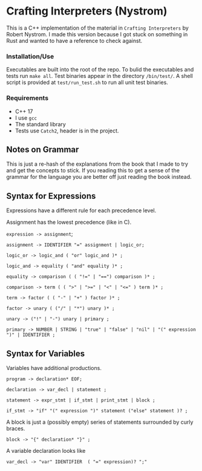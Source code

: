 # Crafting Interpreters (Nystrom)

This is a C++ implementation of the material in `Crafting Interpreters` by Robert 
Nystrom. I made this version because I got stuck on something in Rust and wanted to
have a reference to check against.

### Installation/Use
Executables are built into the root of the repo. To bulid the executables and tests 
run `make all`. Test binaries appear in the directory `/bin/test/`. A shell script is 
provided at `test/run_test.sh` to run all unit test binaries.


### Requirements 
- C++ 17
- I use `gcc`
- The standard library
- Tests use `Catch2`, header is in the project.


## Notes on Grammar
This is just a re-hash of the explanations from the book that I made to try and get the
concepts to stick. If you reading this to get a sense of the grammar for the language 
you are better off just reading the book instead.

## Syntax for Expressions
Expressions have a different rule for each precedence level.

Assignment has the lowest precedence (like in C).

`expression -> assignment`;

`assignment -> IDENTIFIER "=" assignment | logic_or;`

`logic_or -> logic_and ( "or" logic_and )* ;`

`logic_and -> equality ( "and" equality )* ;`

`equality -> comparison ( ( "!=" | "==") comparison )* ;`

`comparison -> term ( ( ">" | ">=" | "<" | "<=" ) term )* ;`

`term -> factor ( ( "-" | "+" ) factor )* ;`

`factor -> unary ( ("/" | "*") unary )* ;`

`unary -> ("!" | "-") unary | primary ;`

`primary -> NUMBER | STRING | "true" | "false" | "nil" | "(" expression ")" | IDENTIFIER ;`

## Syntax for Variables 
Variables have additional productions.

`program -> declaration* EOF;`

`declaration -> var_decl | statement ;`

`statement -> expr_stmt | if_stmt | print_stmt | block ;`

`if_stmt -> "if" "(" expression ")" statement ("else" statement )? ;`

A block is just a (possibly empty) series of statements surrounded by curly braces.

`block -> "{" declaration* "}" ;`

A variable declaration looks like

`var_decl -> "var" IDENTIFIER  ( "=" expression)? ";"`

